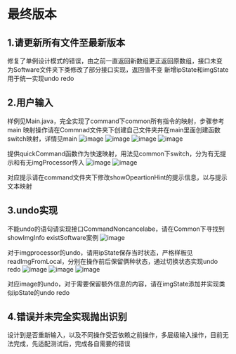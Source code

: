 # 最终版本

## 1.请更新所有文件至最新版本
修复了单例设计模式的错误，由之前一直返回新数组更正返回原数组，接口未变
为Software文件夹下类修改了部分接口实现，返回值不变
新增ipState和imgState用于统一实现undo redo
## 2.用户输入
样例见Main.java，完全实现了command下common所有指令的映射，步骤参考main
映射操作请在Commnad文件夹下创建自己文件夹并在main里面创建函数switch映射，详情见main
![image](https://user-images.githubusercontent.com/113168400/193542627-5d149cbf-e508-4d39-9263-d38b925bfed5.png)
![image](https://user-images.githubusercontent.com/113168400/193542690-83ebe76e-a622-4f49-a545-2881d6a5929a.png)
![image](https://user-images.githubusercontent.com/113168400/193542718-85a711f2-ab0f-4d96-9c5b-fcac3c9e34cd.png)
![image](https://user-images.githubusercontent.com/113168400/193542766-b5dc7eb7-09e5-404c-9b11-57ae69316185.png)

提供quickCommand函数作为快速映射，用法见common下switch，分为有无提示和有无imgProcessor传入
![image](https://user-images.githubusercontent.com/113168400/193542856-cde9a11b-43c1-4d3e-b259-354f3327c660.png)
![image](https://user-images.githubusercontent.com/113168400/193542925-05cd33fa-9b79-4431-b281-e8b4b691ece0.png)

对应提示请在command文件夹下修改showOpeartionHint的提示信息，以与提示文本映射
## 3.undo实现
不能undo的语句请实现接口CommandNoncancelabe，请在Common下寻找到 showImgInfo existSoftware案例
![image](https://user-images.githubusercontent.com/113168400/193542972-fe6ced55-81c1-4313-94ed-cdcb2b691e73.png)

对于imgprocessor的undo，请用ipState保存当时状态，严格样板见 readImgFromLocal，分别在操作前后保留俩种状态，通过切换状态实现undo redo
![image](https://user-images.githubusercontent.com/113168400/193543046-97eda60e-e36e-4ed4-bba9-a636f410a723.png)
![image](https://user-images.githubusercontent.com/113168400/193543079-af77f9f7-e46f-4f19-8843-4624b0efb313.png)
![image](https://user-images.githubusercontent.com/113168400/193543103-0bac6ceb-b268-41b9-9e09-603d1504e9fa.png)

对应image的undo，对于需要保留额外信息的内容，请在imgState添加并实现类似ipState的undo redo
## 4.错误并未完全实现抛出识别
设计到是否重新输入，以及不同操作受否依赖之前操作，多层级输入操作，目前无法完成，先适配测试后，完成各自需要的错误
